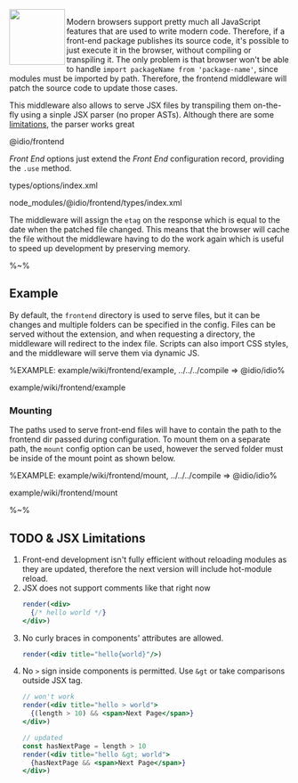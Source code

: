 <img src="https://raw.github.com/idiocc/core/master/images/frontend.svg?sanitize=true" align="left" height="100">

Modern browsers support pretty much all JavaScript features that are used to write modern code. Therefore, if a front-end package publishes its source code, it's possible to just execute it in the browser, without compiling or transpiling it. The only problem is that browser won't be able to handle `import packageName from 'package-name'`, since modules must be imported by path. Therefore, the frontend middleware will patch the source code to update those cases.

This middleware also allows to serve JSX files by transpiling them on-the-fly using a sinple JSX parser (no proper ASTs). Although there are some [limitations](#todo--jsx-limitations), the parser works great

<include-typedefs>@idio/frontend</include-typedefs>

_Front End_ options just extend the _Front End_ <link external type="FrontEndConfig">configuration record</link>, providing the `.use` method.

<typedef level="2" name="FrontEndOptions" narrow>types/options/index.xml</typedef>

<typedef level="2" name="FrontEndConfig" narrow>node_modules/@idio/frontend/types/index.xml</typedef>

The middleware will assign the `etag` on the response which is equal to the date when the patched file changed. This means that the browser will cache the file without the middleware having to do the work again which is useful to speed up development by preserving memory.

%~%

## Example

By default, the `frontend` directory is used to serve files, but it can be changes and multiple folders can be specified in the config. Files can be served without the extension, and when requesting a directory, the middleware will redirect to the index file. Scripts can also import CSS styles, and the middleware will serve them via dynamic JS.

%EXAMPLE: example/wiki/frontend/example, ../../../compile => @idio/idio%

<fork lang="jsx">example/wiki/frontend/example</fork>

### Mounting

The paths used to serve front-end files will have to contain the path to the frontend dir passed during configuration. To mount them on a separate path, the `mount` config option can be used, however the served folder must be inside of the mount point as shown below.

%EXAMPLE: example/wiki/frontend/mount, ../../../compile => @idio/idio%

<fork lang="jsx">example/wiki/frontend/mount</fork>

%~%

## TODO & JSX Limitations

1. Front-end development isn't fully efficient without reloading modules as they are updated, therefore the next version will include hot-module reload.
1. JSX does not support comments like that right now
    ```jsx
    render(<div>
      {/* hello world */}
    </div>)
    ```
1. No curly braces in components' attributes are allowed.
    ```jsx
    render(<div title="hello{world}"/>)
    ```
1. No `>` sign inside components is permitted. Use `&gt` or take comparisons outside JSX tag.
    ```jsx
    // won't work
    render(<div title="hello > world">
      {(length > 10) && <span>Next Page</span>}
    </div>)

    // updated
    const hasNextPage = length > 10
    render(<div title="hello &gt; world">
      {hasNextPage && <span>Next Page</span>}
    </div>)
    ```